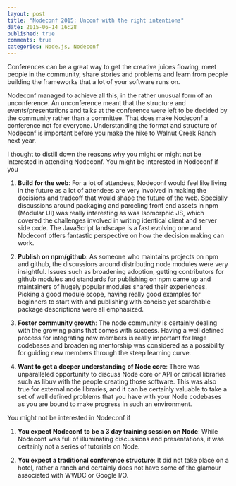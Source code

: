 ```yaml
---
layout: post
title: "Nodeconf 2015: Unconf with the right intentions"
date: 2015-06-14 16:28
published: true
comments: true
categories: Node.js, Nodeconf
---
```


Conferences can be a great way to get the creative juices flowing, meet people in the community, share stories and problems and learn from people building the frameworks that a lot of your software runs on.

Nodeconf managed to achieve all this, in the rather unusual form of an unconference. An unconference meant that the structure and events/presentations and talks at the conference were left to be decided by the community rather than a committee. That does make Nodeconf a conference not for everyone. Understanding the format and structure of Nodeconf is important before you make the hike to Walnut Creek Ranch next year.

I thought to distill down the reasons why you might or might not be interested in attending Nodeconf. You might be interested in Nodeconf if you

1. **Build for the web**: For a lot of attendees, Nodeconf would feel like living in the future as a lot of attendees are very involved in making the decisions and tradeoff that would shape the future of the web. Specially discussions around packaging and parceling front end assets in npm (Modular UI) was really interesting as was Isomorphic JS, which covered the challenges involved in writing identical client and server side code. The JavaScript landscape is a fast evolving one and Nodeconf offers fantastic perspective on how the decision making can work.

2. **Publish on npm/github**: As someone who maintains projects on npm and github, the discussions around distributing node modules were very insightful. Issues such as broadening adoption, getting contributors for github modules and standards for publishing on npm came up and maintainers of hugely popular modules shared their experiences. Picking a good module scope, having really good examples for beginners to start with and publishing with concise yet searchable package descriptions were all emphasized.

<!-- more -->

3. **Foster community growth**: The node community is certainly dealing with the growing pains that comes with success. Having a well defined process for integrating new members is really important for large codebases and broadening mentorship was considered as a possibility for guiding new members through the steep learning curve. 

4. **Want to get a deeper understanding of Node core**: There was unparalleled opportunity to discuss Node core or API or critical libraries such as libuv with the people creating those software. This was also true for external node libraries, and it can be certainly valuable to take a set of well defined problems that you have with your Node codebases as you are bound to make progress in such an environment.

You might not be interested in Nodeconf if

1. **You expect Nodeconf to be a 3 day training session on Node**: While Nodeconf was full of illuminating discussions and presentations, it was certainly not a series of tutorials on Node. 

2. **You expect a traditional conference structure**: It did not take place on a hotel, rather a ranch and certainly does not have some of the glamour associated with WWDC or Google I/O. 
